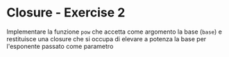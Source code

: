 # Closure - Exercise 2

Implementare la funzione `pow` che accetta come argomento la base (`base`) e restituisce una closure
che si occupa di elevare a potenza la base per l'esponente passato come parametro
